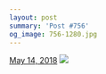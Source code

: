 ```yaml
---
layout: post
summary: 'Post #756'
og_image: 756-1280.jpg
---
```


<p>
  <time>
    <a href="/756">May 14, 2018</a>
  </time>
  <a href="/756">
    <img src="{{ site.assets_url }}/756-640.jpg" srcset="{{ site.assets_url }}/756-320.jpg 320w, {{ site.assets_url }}/756-640.jpg 640w, {{ site.assets_url }}/756-960.jpg 960w, {{ site.assets_url }}/756-1280.jpg 1280w" sizes="(min-width: 700px) 50vw, calc(100vw - 2rem)" />
  </a>
</p>

